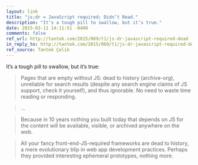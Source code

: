 ```yaml
---
layout: link
title: "js;dr = JavaScript required; Didn’t Read."
description: "It’s a tough pill to swallow, but it’s true."
date: 2015-03-11 14:11:51 -0400
comments: false
ref_url: http://tantek.com/2015/069/t1/js-dr-javascript-required-dead
in_reply_to: http://tantek.com/2015/069/t1/js-dr-javascript-required-dead
ref_source: Tantek Çelik
---
```


It’s a tough pill to swallow, but it’s true:

> Pages that are empty without JS: dead to history (archive-org), unreliable for search results (despite any search engine claims of JS support, check it yourself), and thus ignorable. No need to waste time reading or responding.

> …

> Because in 10 years nothing you built today that depends on JS for the content will be available, visible, or archived anywhere on the web.

> All your fancy front-end-JS-required frameworks are dead to history, a mere evolutionary blip in web app development practices. Perhaps they provided interesting ephemeral prototypes, nothing more.